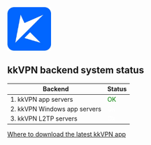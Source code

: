<img src="kkLogoSmall.PNG" alt="kk Logo" width="100"/>

<!-- ![image](kkLogoSmall.PNG) -->


## kkVPN backend system status<br>  


| Backend | Status | 
| ----------- | ----------- | 
| 1. kkVPN app servers | <font color="green">OK</font>| 
| 2. kkVPN Windows app servers | <font color="White">Ok</font> | 
| 3. kkVPN L2TP servers | <font color="White">Ok</font> | 
 
[Where to download the latest kkVPN app](https://github.com/a2z18/web/blob/main/getkk.md)
